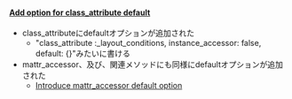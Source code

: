 #### [Add option for class_attribute default](https://github.com/rails/rails/pull/29270)

* class_attributeにdefaultオプションが追加された
  * "class_attribute :_layout_conditions, instance_accessor: false, default: {}"みたいに書ける
* mattr_accessor、及び、関連メソッドにも同様にdefaultオプションが追加された
  * [Introduce mattr_accessor default option](https://github.com/rails/rails/pull/29294)

